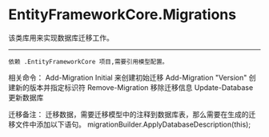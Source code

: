 ﻿EntityFrameworkCore.Migrations
===========================
该类库用来实现数据库迁移工作。

****

	依赖 .EntityFrameworkCore 项目,需要引用模型配置。


相关命令：
	Add-Migration Initial 来创建初始迁移
	Add-Migration "Version" 创建新的版本并指定标识符
	Remove-Migration 移除迁移信息
	Update-Database 更新数据库


迁移备注：
    迁移数据，需要迁移模型中的注释到数据库表，那么需要在生成的迁移文件中添加以下语句。
	 migrationBuilder.ApplyDatabaseDescription(this);

